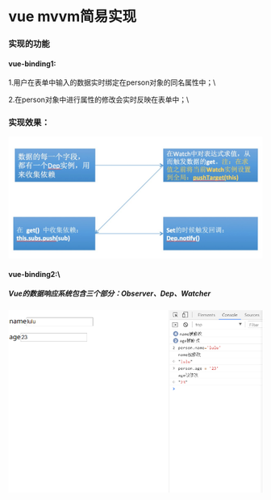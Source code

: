 # vue mvvm简易实现

### 实现的功能

#### vue-binding1:

1.用户在表单中输入的数据实时绑定在person对象的同名属性中；\

2.在person对象中进行属性的修改会实时反映在表单中；\

### 实现效果：
![Image text](https://github.com/yanglujie/mvvm-vue-binding/raw/master/img/binding.png)
#### vue-binding2:\
##### Vue的数据响应系统包含三个部分：Observer、Dep、Watcher
![Image text](https://github.com/yanglujie/mvvm-vue-binding/raw/master/img/input-binding.png)

